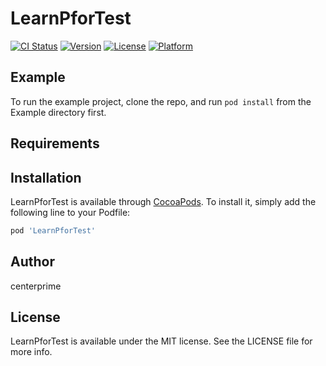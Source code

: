 # LearnPforTest

[![CI Status](https://img.shields.io/travis/centerprime/LearnPforTest.svg?style=flat)](https://travis-ci.org/centerprime/LearnPforTest)
[![Version](https://img.shields.io/cocoapods/v/LearnPforTest.svg?style=flat)](https://cocoapods.org/pods/LearnPforTest)
[![License](https://img.shields.io/cocoapods/l/LearnPforTest.svg?style=flat)](https://cocoapods.org/pods/LearnPforTest)
[![Platform](https://img.shields.io/cocoapods/p/LearnPforTest.svg?style=flat)](https://cocoapods.org/pods/LearnPforTest)

## Example

To run the example project, clone the repo, and run `pod install` from the Example directory first.

## Requirements

## Installation

LearnPforTest is available through [CocoaPods](https://cocoapods.org). To install
it, simply add the following line to your Podfile:

```ruby
pod 'LearnPforTest'
```

## Author

centerprime

## License

LearnPforTest is available under the MIT license. See the LICENSE file for more info.
